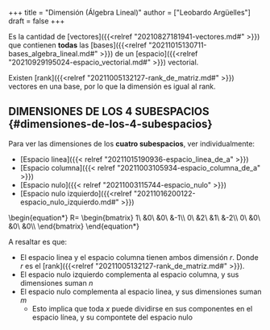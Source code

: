 +++
title = "Dimensión (Álgebra Lineal)"
author = ["Leobardo Argüelles"]
draft = false
+++

Es la cantidad de [vectores]({{<relref "20210827181941-vectores.md#" >}}) que contienen **todas** las [bases]({{<relref "20211015130711-bases_algebra_lineal.md#" >}}) de un [espacio]({{<relref "20210929195024-espacio_vectorial.md#" >}})
vectorial.

Existen [rank]({{<relref "20211005132127-rank_de_matriz.md#" >}}) vectores en una base, por lo que la dimensión es igual al rank.


## DIMENSIONES DE LOS 4 SUBESPACIOS {#dimensiones-de-los-4-subespacios}

Para ver las dimensiones de los **cuatro subespacios**, ver individualmente:

-   [Espacio linea]({{< relref "20211015190936-espacio_linea_de_a" >}})
-   [Espacio columna]({{< relref "20211003105934-espacio_columna_de_a" >}})
-   [Espacio nulo]({{< relref "20211003115744-espacio_nulo" >}})
-   [Espacio nulo izquierdo]({{<relref "20211016200122-espacio_nulo_izquierdo.md#" >}})

\begin{equation\*}
R=
\begin{bmatrix}
1\ &0\ &0\ &-1\\\\
0\ &2\ &1\ &-2\\\\
0\ &0\ &0\ &0\\\\
\end{bmatrix}
\end{equation\*}

A resaltar es que:

-   El espacio linea y el espacio columna tienen ambos dimensión _r_.
    Donde _r_ es el [rank]({{<relref "20211005132127-rank_de_matriz.md#" >}}).
-   El espacio nulo izquierdo complementa al espacio columna, y sus dimensiones suman _n_
-   El espacio nulo complementa al espacio linea, y sus dimensiones suman _m_
    -   Esto implica que toda _x_ puede dividirse en sus componentes en el espacio línea, y su compontete del espacio nulo
